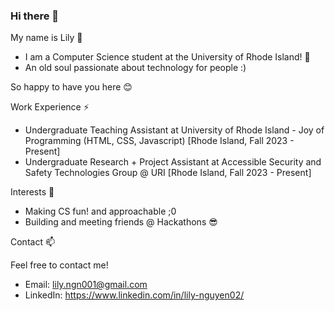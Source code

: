 ### Hi there 👋

My name is Lily 🌱

* I am a Computer Science student at the University of Rhode Island! 🌊
* An old soul passionate about technology for people :)

So happy to have you here 😊

Work Experience ⚡

* Undergraduate Teaching Assistant at University of Rhode Island - Joy of Programming (HTML, CSS, Javascript) [Rhode Island, Fall 2023 - Present]
* Undergraduate Research + Project Assistant at Accessible Security and Safety Technologies Group @ URI [Rhode Island, Fall 2023 - Present]
  
Interests 💬

* Making CS fun! and approachable ;0
* Building and meeting friends @ Hackathons 😎

Contact 📫

Feel free to contact me!

* Email: lily.ngn001@gmail.com
* LinkedIn: https://www.linkedin.com/in/lily-nguyen02/
<!--
**lily-n20/lily-n20** is a ✨ _special_ ✨ repository because its `README.md` (this file) appears on your GitHub profile.

Here are some ideas to get you started:

- 🔭 I’m currently working on ...
- 🌱 I’m currently learning ...
- 👯 I’m looking to collaborate on ...
- 🤔 I’m looking for help with ...
- 💬 Ask me about ...
- 📫 How to reach me: ...
- 😄 Pronouns: ...
- ⚡ Fun fact: ...
-->
